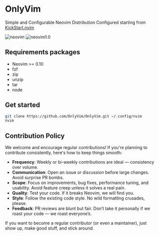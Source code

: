 # OnlyVim

Simple and Configurable Neovim Distribution
Configured starting from [KickStart.nvim](https://github.com/nvim-lua/kickstart.nvim)


![neovim](https://github.com/OnlyVim/OnlyVim/blob/images/images/img1.jpg)
![neovim1.0](https://github.com/OnlyVim/OnlyVim/blob/images/images/_byLCLz2.jpg)

## Requirements packages
- Neovim >= 0.10
- fzf
- zip
- unzip
- tar
- node

## Get started
```sh
git clone https://github.com/OnlyVim/OnlyVim.git ~/.config/nvim
nvim
```

##  Contribution Policy

We welcome and encourage regular contributions! If you're planning to contribute consistently, here's how to keep things smooth:

- **Frequency**: Weekly or bi-weekly contributions are ideal — consistency over volume.
- **Communication**: Open an issue or discussion before large changes. Avoid surprise PR bombs.
- **Scope**: Focus on improvements, bug fixes, performance tuning, and usability. Avoid feature creep unless it solves a real pain.
- **Quality**: Test your code. If it breaks Neovim, we will find you.
- **Style**: Follow the existing code style. No wild formatting crusades, please.
- **Feedback**: PR reviews are blunt but fair. Don’t take it personally if we roast your code — we roast everyone’s.

If you want to become a regular contributor (or even a maintainer), just show up, make good stuff, and stick around.

